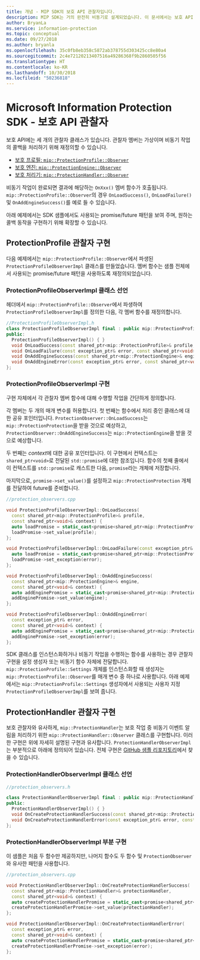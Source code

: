 ```yaml
---
title: 개념 - MIP SDK의 보호 API 관찰자입니다.
description: MIP SDK는 거의 완전히 비동기로 설계되었습니다. 이 문서에서는 보호 API 관찰자를 구현해 비동기 상태에 사용하는 방법을 설명합니다.
author: BryanLa
ms.service: information-protection
ms.topic: conceptual
ms.date: 09/27/2018
ms.author: bryanla
ms.openlocfilehash: 35c0fb8eb358c5872ab378755d303425cc8e80a4
ms.sourcegitcommit: 2c4e72120213407516a49286368f9b2860505f56
ms.translationtype: HT
ms.contentlocale: ko-KR
ms.lasthandoff: 10/30/2018
ms.locfileid: "50236818"
---
```

# <a name="microsoft-information-protection-sdk---protection-api-observers"></a>Microsoft Information Protection SDK - 보호 API 관찰자

보호 API에는 세 개의 관찰자 클래스가 있습니다. 관찰자 멤버는 가상이며 비동기 작업의 콜백을 처리하기 위해 재정의할 수 있습니다.

- [보호 프로필: `mip::ProtectionProfile::Observer`](reference/class_mip_ProtectionProfile_observer.md)
- [보호 엔진: `mip::ProtectionEngine::Observer`](reference/class_mip_ProtectionEngine_observer.md)
- [보호 처리기: `mip::ProtectionHandler::Observer`](reference/class_mip_Protectionhandler_observer.md)

비동기 작업이 완료되면 결과에 해당하는 `OnXxx()` 멤버 함수가 호출됩니다. `mip::ProtectionProfile::Observer`의 경우 `OnLoadSuccess()`, `OnLoadFailure()` 및 `OnAddEngineSuccess()`를 예로 들 수 있습니다.

아래 예제에서는 SDK 샘플에서도 사용되는 promise/future 패턴을 보여 주며, 원하는 콜백 동작을 구현하기 위해 확장할 수 있습니다. 

## <a name="protectionprofile-observer-implementation"></a>ProtectionProfile 관찰자 구현

다음 예제에서는 `mip::ProtectionProfile::Observer`에서 파생된 `ProtectionProfileObserverImpl` 클래스를 만들었습니다. 멤버 함수는 샘플 전체에서 사용되는 promise/future 패턴을 사용하도록 재정의되었습니다.

### <a name="protectionprofileobserverimpl-class-declaration"></a>ProtectionProfileObserverImpl 클래스 선언

헤더에서 `mip::ProtectionProfile::Observer`에서 파생하여 `ProtectionProfileObserverImpl`를 정의한 다음, 각 멤버 함수를 재정의합니다.

```cpp
//ProtectionProfileObserverImpl.h
class ProtectionProfileObserverImpl final : public mip::ProtectionProfile::Observer {
public:
  ProtectionProfileObserverImpl() { }
  void OnLoadSuccess(const shared_ptr<mip::ProtectionProfile>& profile, const shared_ptr<void>& context) override;
  void OnLoadFailure(const exception_ptr& error, const shared_ptr<void>& context) override;
  void OnAddEngineSuccess(const shared_ptr<mip::ProtectionEngine>& engine, const shared_ptr<void>& context) override;
  void OnAddEngineError(const exception_ptr& error, const shared_ptr<void>& context) override;
};
```

### <a name="protectionprofileobserverimpl-implementation"></a>ProtectionProfileObserverImpl 구현

구현 자체에서 각 관찰자 멤버 함수에 대해 수행할 작업을 간단하게 정의합니다.

각 멤버는 두 개의 매개 변수를 허용합니다. 첫 번째는 함수에서 처리 중인 클래스에 대한 공유 포인터입니다. `ProtectionObserver::OnLoadSuccess`는 `mip::ProtectionProtection`을 받을 것으로 예상하고, `ProtectionObserver::OnAddEngineSuccess`는 `mip::ProtectionEngine`을 받을 것으로 예상합니다.

두 번째는 *context*에 대한 공유 포인터입니다. 이 구현에서 컨텍스트는 `shared_ptr<void>`로 전달된 `std::promise`에 대한 참조입니다. 함수의 첫째 줄에서 이 컨텍스트를 `std::promise`로 캐스트한 다음, `promise`라는 개체에 저장합니다.

마지막으로, `promise->set_value()`를 설정하고 `mip::ProtectionProtection` 개체를 전달하여 future를 준비합니다.

```cpp
//protection_observers.cpp

void ProtectionProfileObserverImpl::OnLoadSuccess(
  const shared_ptr<mip::ProtectionProfile>& profile,
  const shared_ptr<void>& context) {
  auto loadPromise = static_cast<promise<shared_ptr<mip::ProtectionProfile>>*>(context.get());
  loadPromise->set_value(profile);
};

void ProtectionProfileObserverImpl::OnLoadFailure(const exception_ptr& error, const shared_ptr<void>& context) {
  auto loadPromise = static_cast<promise<shared_ptr<mip::ProtectionProfile>>*>(context.get());
  loadPromise->set_exception(error);
};

void ProtectionProfileObserverImpl::OnAddEngineSuccess(
  const shared_ptr<mip::ProtectionEngine>& engine,
  const shared_ptr<void>& context) {
  auto addEnginePromise = static_cast<promise<shared_ptr<mip::ProtectionEngine>>*>(context.get());
  addEnginePromise->set_value(engine);
};

void ProtectionProfileObserverImpl::OnAddEngineError(
  const exception_ptr& error,
  const shared_ptr<void>& context) {
  auto addEnginePromise = static_cast<promise<shared_ptr<mip::ProtectionEngine>>*>(context.get());
  addEnginePromise->set_exception(error);
};
```

SDK 클래스를 인스턴스화하거나 비동기 작업을 수행하는 함수를 사용하는 경우 관찰자 구현을 설정 생성자 또는 비동기 함수 자체에 전달합니다. `mip::ProtectionProfile::Settings` 개체를 인스턴스화할 때 생성자는 `mip::ProtectionProfile::Observer`를 매개 변수 중 하나로 사용합니다. 아래 예제에서는 `mip::ProtectionProfile::Settings` 생성자에서 사용되는 사용자 지정 `ProtectionProfileObserverImpl`를 보여 줍니다.

## <a name="protectionhandler-observer-implementation"></a>ProtectionHandler 관찰자 구현

보호 관찰자와 유사하게, `mip::ProtectionHandler`는 보호 작업 중 비동기 이벤트 알림을 처리하기 위한 `mip::ProtectionHandler::Observer` 클래스를 구현합니다. 이러한 구현은 위에 자세히 설명된 구현과 유사합니다. `ProtectionHandlerObserverImpl`는 부분적으로 아래에 정의되어 있습니다. 전체 구현은 [GitHub 샘플 리포지토리](https://azure.microsoft.com/resources/samples/?sort=0&term=mip+sdk)에서 찾을 수 있습니다.

### <a name="protectionhandlerobserverimpl-class-declaration"></a>ProtectionHandlerObserverImpl 클래스 선언

```cpp
//protection_observers.h

class ProtectionHandlerObserverImpl final : public mip::ProtectionHandler::Observer {
public:
  ProtectionHandlerObserverImpl() { }
  void OnCreateProtectionHandlerSuccess(const shared_ptr<mip::ProtectionHandler>& protectionHandler, const shared_ptr<void>& context) override;
  void OnCreateProtectionHandlerError(const exception_ptr& error, const shared_ptr<void>& context) override;
};
```

### <a name="protectionhandlerobserverimpl-partial-implementation"></a>ProtectionHandlerObserverImpl 부분 구현

이 샘플은 처음 두 함수만 제공하지만, 나머지 함수도 두 함수 및 `ProtectionObserver`와 유사한 패턴을 사용합니다.

```cpp
//protection_observers.cpp

void ProtectionHandlerObserverImpl::OnCreateProtectionHandlerSuccess(
  const shared_ptr<mip::ProtectionHandler>& protectionHandler,
  const shared_ptr<void>& context) {
  auto createProtectionHandlerPromise = static_cast<promise<shared_ptr<mip::ProtectionHandler>>*>(context.get());
  createProtectionHandlerPromise->set_value(protectionHandler);
};

void ProtectionHandlerObserverImpl::OnCreateProtectionHandlerError(
  const exception_ptr& error,
  const shared_ptr<void>& context) {
  auto createProtectionHandlerPromise = static_cast<promise<shared_ptr<mip::ProtectionHandler>>*>(context.get());
  createProtectionHandlerPromise->set_exception(error);
};
```

